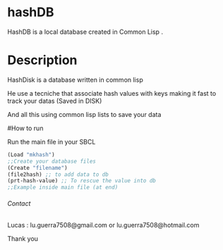 # hashDB
HashDB  is a local database created in Common Lisp .

<h1> Description </h1>

HashDisk is a database written in common lisp <p>
He use a tecniche that associate hash values with keys making it fast to track your datas (Saved in DISK)
<p>And all this using common lisp lists to save your data

#How to run 
<p> Run the main file in your SBCL 

```lisp
(Load "mkhash")
;;Create your database files 
(Create "filename")
(file2hash) ;; to add data to db 
(prt-hash-value) ;; To rescue the value into db
;;Example inside main file (at end)
```
<H6> Contact </h6>
<p> Lucas : lu.guerra7508@gmail.com or lu.guerra7508@hotmail.com
<p> Thank you
